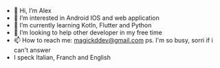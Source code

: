 - 👋 Hi, I’m Alex
- 👀 I’m interested in Android IOS and web application
- 🌱 I’m currently learning Kotln, Flutter and Python
- 💞️ I’m looking to help other developer in my free time
- 📫 How to reach me: magickddev@gmail.com ps. I'm so busy, sorri if i can't answer
- I speck Italian, Franch and English

<!---
magickddev/magickddev is a ✨ special ✨ repository because its `README.md` (this file) appears on your GitHub profile.
You can click the Preview link to take a look at your changes.
--->
